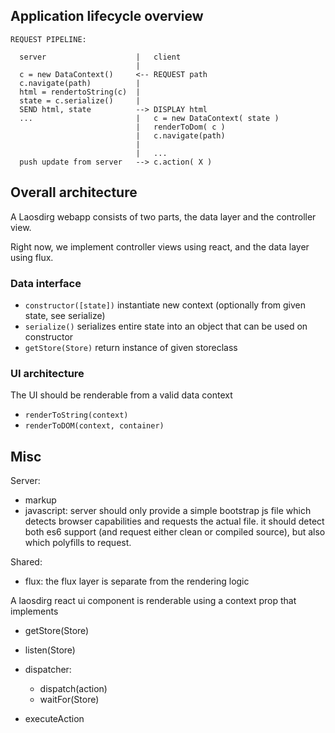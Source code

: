 ## Application lifecycle overview
```
REQUEST PIPELINE:

  server                    |   client
                            |
  c = new DataContext()     <-- REQUEST path
  c.navigate(path)          |
  html = rendertoString(c)  |
  state = c.serialize()     |
  SEND html, state          --> DISPLAY html
  ...                       |   c = new DataContext( state )
                            |   renderToDom( c )
                            |   c.navigate(path)
                            |
                            |   ...
  push update from server   --> c.action( X )
```

## Overall architecture

A Laosdirg webapp consists of two parts, the data layer and the controller view.

Right now, we implement controller views using react, and the data layer using flux.

### Data interface
 * `constructor([state])` instantiate new context (optionally from given state, see serialize)
 * `serialize()` serializes entire state into an object that can be used on constructor
 * `getStore(Store)` return instance of given storeclass

### UI architecture
The UI should be renderable from a valid data context
 * `renderToString(context)`
 * `renderToDOM(context, container)`

## Misc
Server:
  * markup
  * javascript: server should only provide a simple bootstrap js file which
      detects browser capabilities and requests the actual file.
      it should detect both es6 support (and request either clean or compiled
      source), but also which polyfills to request.

Shared:
  * flux: the flux layer is separate from the rendering logic



A laosdirg react ui component is renderable using a context prop that implements
 * getStore(Store)
 * listen(Store)

 * dispatcher:
   * dispatch(action)
   * waitFor(Store)

 * executeAction
